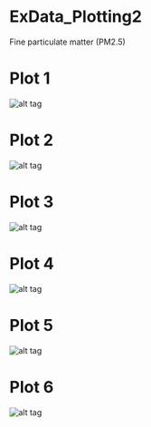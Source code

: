 ExData_Plotting2
================

Fine particulate matter (PM2.5)

<h1>Plot 1</h1>

![alt tag](https://cloud.githubusercontent.com/assets/7158671/3080112/79379c70-e4aa-11e3-9840-d66df341b0fa.png)

<h1>Plot 2</h1>

![alt tag](https://cloud.githubusercontent.com/assets/7158671/3080114/7de079e0-e4aa-11e3-9116-43c7ab34dafe.png)

<h1>Plot 3</h1>

![alt tag](https://cloud.githubusercontent.com/assets/7158671/3080116/80037696-e4aa-11e3-9993-5d06ce47cb33.png)

<h1>Plot 4</h1>

![alt tag](https://cloud.githubusercontent.com/assets/7158671/3080117/817ec93a-e4aa-11e3-943b-becb4e4e1541.png)

<h1>Plot 5</h1>

![alt tag](https://cloud.githubusercontent.com/assets/7158671/3080119/857485a2-e4aa-11e3-9980-00821b8296bd.png)

<h1>Plot 6</h1>

![alt tag](https://cloud.githubusercontent.com/assets/7158671/3080122/8fc6ce70-e4aa-11e3-8388-a6e81613d9e8.png)
